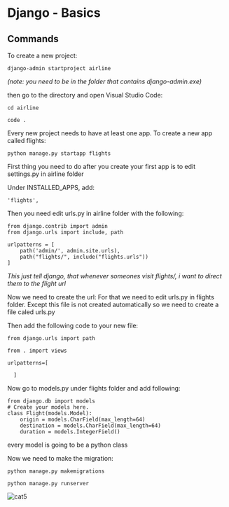 # Django - Basics

## Commands

To create a new project:

```django
django-admin startproject airline
```

_(note: you need to be in the folder that contains django-admin.exe)_

then go to the directory and open Visual Studio Code:

`cd airline`

`code .`


Every new project needs to have at least one app. To create a new app called flights:

```django
python manage.py startapp flights
```

First thing you need to do after you create your first app is to edit settings.py in airline folder

Under INSTALLED_APPS, add:

`'flights',`

Then you need edit urls.py in airline folder with the following:


```django
from django.contrib import admin
from django.urls import include, path

urlpatterns = [
    path('admin/', admin.site.urls),
    path("flights/", include("flights.urls"))
]
```






_This just tell django, that whenever someones visit flights/, i want to direct them to the flight url_

Now we need to create the url:
For that we need to edit urls.py in flights folder. Except this file is not created automatically so we need to create a file caled urls.py

Then add the following code to your new file:

```django
from django.urls import path

from . import views

urlpatterns=[
  
  ]
```


Now go to models.py under flights folder and add following:

```django
from django.db import models
# Create your models here.
class Flight(models.Model):
    origin = models.CharField(max_length=64)
    destination = models.CharField(max_length=64)
    duration = models.IntegerField()
```


every model is going to be a python class


Now we need to make the migration:


`python manage.py makemigrations`








  
  

```django
python manage.py runserver
```







![cat5](https://pinklillies.github.io/images/cat5.jfif)
